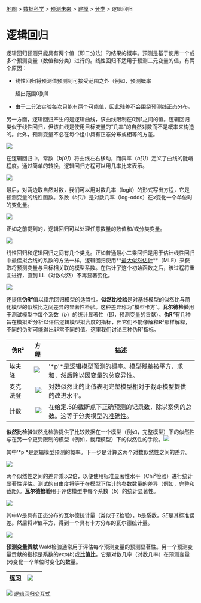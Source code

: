 [地图](data_mining_map.htm) > [数据科学](data_mining.htm) > [预测未来](predicting_the_future.htm) > [建模](modeling.htm) > [分类](classification.htm) > 逻辑回归

# 逻辑回归

逻辑回归预测只能具有两个值（即二分法）的结果的概率。预测是基于使用一个或多个预测变量（数值和分类）进行的。线性回归不适用于预测二元变量的值，有两个原因：

+   线性回归将预测值预测到可接受范围之外（例如，预测概率

    超出范围0到1)

+   由于二分法实验每次只能有两个可能值，因此残差不会围绕预测线正态分布。

另一方面，逻辑回归产生的是逻辑曲线，该曲线限制在0到1之间的值。逻辑回归类似于线性回归，但该曲线是使用目标变量的“几率”的自然对数而不是概率来构造的。此外，预测变量不必在每个组中具有正态分布或相等的方差。

![](../Images/b9e381daf20982692eeccdc666bcf022.jpg)

在逻辑回归中，常数（*b[0]*）将曲线左右移动，而斜率（*b[1]*）定义了曲线的陡峭程度。通过简单的转换，逻辑回归方程可以用几率比来表示。

![](../Images/e3401486902983be5086bf25ad3476b1.jpg)

最后，对两边取自然对数，我们可以用对数几率（logit）的形式写出方程，它是预测变量的线性函数。系数（*b[1]*）是对数几率（log-odds）在*x*变化一个单位时的变化量。

![](../Images/a01f83911f42fd5a3a02382d694d7a79.jpg)

正如之前提到的，逻辑回归可以处理任意数量的数值和/或分类变量。

![](../Images/4bb8d0e702a4115b4514eb6dd6b2867c.jpg)

线性回归和逻辑回归之间有几个类比。正如普通最小二乘回归是用于估计线性回归中最佳拟合线的系数的方法一样，逻辑回归使用**[最大似然估计](further_readings.htm)**（MLE）来获取将预测变量与目标相关联的模型系数。在估计了这个初始函数之后，该过程将重复进行，直到 LL（对数似然）不再显著变化。

![](../Images/e451cdda30e152c7ddfc0c4ecab8d5a6.jpg)

还提供**伪R²**值以指示回归模型的适当性。**似然比检验**是对基线模型的似然比与简化模型的似然比之间差异的显著性检验。这种差异称为“模型卡方”。**瓦尔德检验**用于测试模型中每个系数（*b*）的统计显著性（即，预测变量的贡献）。**伪R²**有几种旨在模拟R²分析以评估逻辑模型拟合度的指标，但它们不能像解释R²那样解释，不同的伪R²可能得出非常不同的值。这里我们讨论三种伪R²指标。

| 伪R² | 方程 |  描述 |
| --- | --- | --- |
| 埃夫隆 |  ![](../Images/e90afa24f1531ddbe1feff3fd7c71a3d.jpg) | '*p'*是逻辑模型预测的概率。模型残差被平方，求和，然后除以因变量的总变异性。 |
| 麦克法登 |   ![](../Images/9280318f31b4486b33d6fe68716d3b92.jpg) | 对数似然比的比值表明完整模型相对于截距模型提供的改进水平。  |
| 计数 |   ![](../Images/17657667dd6b0a3a4be28fea3f7832c6.jpg) | 在给定.5的截断点下正确预测的记录数，除以案例的总数。这等于分类模型的[准确性](model_evaluation.htm)。 |

**似然比检验**似然比检验提供了比较数据在一个模型（例如，完整模型）下的似然性与在另一个更受限制的模型（例如，截距模型）下的似然性的手段。![](../Images/709374935c784337d77cf3683e7a3028.jpg)

其中'*p'*是逻辑模型预测的概率。下一步是计算这两个对数似然性之间的差异。

![](../Images/882389f7f070fcfe4b4c6a9ef2e1cf05.jpg)

两个似然性之间的差异乘以2倍，以便使用标准显著性水平（Chi²检验）进行统计显著性评估。测试的自由度将等于在模型下估计的参数数量的差异（例如，完整和截距）。**瓦尔德检验**用于评估模型中每个系数（*b*）的统计显著性。

![](../Images/be985dc422f24f54e98b4fbd498fec5e.jpg)

其中*W*是具有正态分布的瓦尔德统计量（类似于Z检验），*b*是系数，*SE*是其标准误差。然后将*W*值平方，得到一个具有卡方分布的瓦尔德统计量。

![](../Images/25696dddd90a144c44196478c9a0fe4c.jpg)

**预测变量贡献** Wald检验通常用于评估每个预测变量的预测显著性。另一个预测变量贡献的指标是系数的*exp*(*b*)或**比值比**，它是对数几率（对数几率）在预测变量(*x*)变化一个单位时变化的数量。

| [练习](logistic_regression_exercise.htm) | [![](../Images/a890baab528b0ca069f7f2599c0c5e39.jpg)](datasets/Logistic.txt) |  |
| --- | --- | --- |

![](../Images/dc9f5f2d562c6ce8cb7def0d0596abff.jpg) [逻辑回归交互式](flash/LogReg.html)
